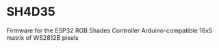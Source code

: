 # SH4D35
Firmware for the ESP32 RGB Shades Controller Arduino-compatible 16x5 matrix of WS2812B pixels
